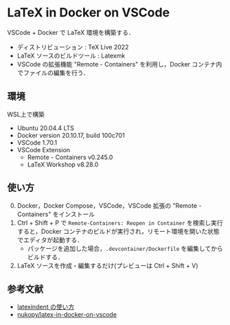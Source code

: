 # LaTeX in Docker on VSCode

VSCode + Docker で LaTeX 環境を構築する．

- ディストリビューション : TeX Live 2022
- LaTeX ソースのビルドツール : Latexmk
- VSCode の拡張機能 "Remote - Containers" を利用し，Docker コンテナ内でファイルの編集を行う．

## 環境

WSL上で構築

- Ubuntu 20.04.4 LTS
- Docker version 20.10.17, build 100c701
- VSCode 1.70.1
- VSCode Extension
  - Remote - Containers v0.245.0
  - LaTeX Workshop v8.28.0

## 使い方

0. Docker，Docker Compose，VSCode，VSCode 拡張の "Remote - Containers" をインストール
1. Ctrl + Shift + P で `Remote-Containers: Reopen in Container` を検索し実行すると，Docker コンテナのビルドが実行され，リモート環境を開いた状態でエディタが起動する．
   - パッケージを追加した場合，`.devcontainer/Dockerfile` を編集してからビルドする．
2. LaTeX ソースを作成・編集するだけ(プレビューは Ctrl + Shift + V)

## 参考文献

- [latexindent の使い方](https://gist.github.com/Yarakashi-Kikohshi/8c39707f83ba73b3bce73c54638ac594)
- [nukopy/latex-in-docker-on-vscode](https://github.com/nukopy/latex-in-docker-on-vscode)
